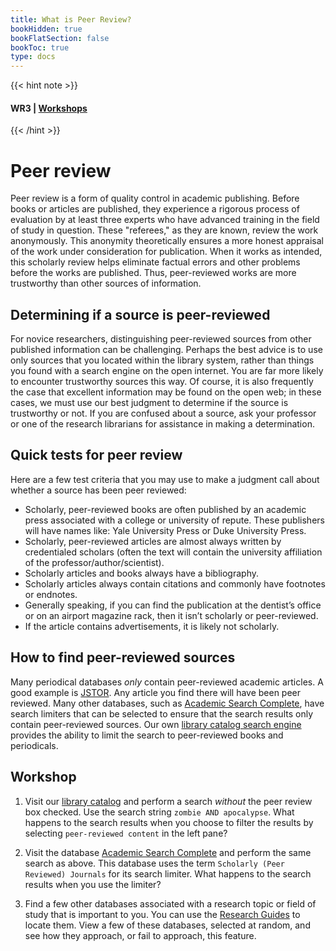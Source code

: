 ```yaml
---
title: What is Peer Review?
bookHidden: true
bookFlatSection: false
bookToc: true
type: docs
---
```

{{< hint note >}} 
#### <i class="fas fa-dot-circle"></i>  **WR3** | [**Workshops**](/courses/workshops/) 
{{< /hint >}}

# Peer review

Peer review is a form of quality control in academic publishing. Before books or articles are published, they experience a rigorous process of evaluation by at least three experts who have advanced training in the field of study in question. These "referees," as they are known, review the work anonymously. This anonymity theoretically ensures a more honest appraisal of the work under consideration for publication. When it works as intended, this scholarly review helps eliminate factual errors and other problems before the works are published. Thus, peer-reviewed works are more trustworthy than other sources of information.

## Determining if a source is peer-reviewed

For novice researchers, distinguishing peer-reviewed sources from other published information can be challenging. Perhaps the best advice is to use only sources that you located within the library system, rather than things you found with a search engine on the open internet. You are far more likely to encounter trustworthy sources this way. Of course, it is also frequently the case that excellent information may be found on the open web; in these cases, we must use our best judgment to determine if the source is trustworthy or not. If you are confused about a source, ask your professor or one of the research librarians for assistance in making a determination.

## Quick tests for peer review 

Here are a few test criteria that you may use to make a judgment call about whether a source has been peer reviewed:

- Scholarly, peer-reviewed books are often published by an academic press associated with a college or university of repute. These publishers will have names like: Yale University Press or Duke University Press.
- Scholarly, peer-reviewed articles are almost always written by credentialed scholars (often the text will contain the university affiliation of the professor/author/scientist).
- Scholarly articles and books always have a bibliography.
- Scholarly articles always contain citations and commonly have footnotes or endnotes.
- Generally speaking, if you can find the publication at the dentist’s office or on an airport magazine rack, then it isn’t scholarly or peer-reviewed.
- If the article contains advertisements, it is likely not scholarly.
  

## How to find peer-reviewed sources

Many periodical databases *only* contain peer-reviewed academic articles. A good example is [JSTOR](https://search.library.dartmouth.edu/permalink/01DCL_INST/16rgcn8/alma991022910609705706). Any article you find there will have been peer reviewed. Many other databases, such as [Academic Search Complete](http://dartmouth.idm.oclc.org/login?url=http://search.ebscohost.com/login.aspx?authtype=ip,uid&profile=ehost&defaultdb=a9h), have search limiters that can be selected to ensure that the search results only contain peer-reviewed sources. Our own [library catalog search engine](https://search.library.dartmouth.edu/discovery/search?vid=01DCL_INST:01DCL&lang=en&mode=advanced) provides the ability to limit the search to peer-reviewed books and periodicals.

## Workshop

1. Visit our [library catalog](https://www.library.dartmouth.edu/) and perform a search *without* the peer review box checked. Use the search string `zombie AND apocalypse`. What happens to the search results when you choose to filter the results by selecting `peer-reviewed content` in the left pane? 

2. Visit the database [Academic Search Complete](http://dartmouth.idm.oclc.org/login?url=http://search.ebscohost.com/login.aspx?authtype=ip,uid&profile=ehost&defaultdb=a9h) and perform the same search as above. This database uses the term `Scholarly (Peer Reviewed) Journals` for its search limiter. What happens to the search results when you use the limiter? 

3. Find a few other databases associated with a research topic or field of study that is important to you. You can use the [Research Guides](https://researchguides.dartmouth.edu/?b=s) to locate them. View a few of these databases, selected at random, and see how they approach, or fail to approach, this feature.



